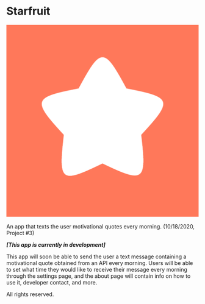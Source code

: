 # Starfruit

![App Icon](starfruiticon.png)

An app that texts the user motivational quotes every morning. (10/18/2020, Project #3)

***[This app is currently in development]***

This app will soon be able to send the user a text message containing a motivational quote obtained from an API every morning.
Users will be able to set what time they would like to receive their message every morning through the settings page, and the about page will contain
info on how to use it, developer contact, and more. 

All rights reserved.
